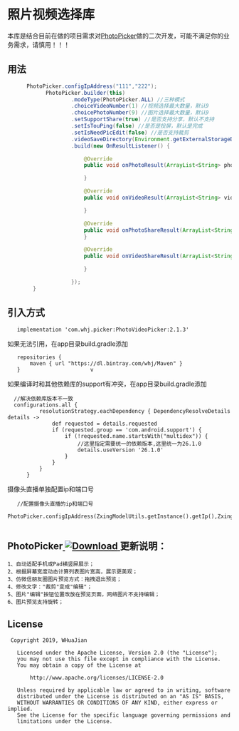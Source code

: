 # 照片视频选择库

本库是结合目前在做的项目需求对[PhotoPicker](https://github.com/donglua/PhotoPicker)做的二次开发，可能不满足你的业务需求，请慎用！！！

## 用法
```Java
      PhotoPicker.configIpAddress("111","222");
            PhotoPicker.builder(this)
                    .modeType(PhotoPicker.ALL) //三种模式
                    .choiceVideoNumber(1) //视频选择最大数量，默认9
                    .choicePhotoNumber(9) //图片选择最大数量，默认9
                    .setSupportShare(true) //是否支持分享，默认不支持
                    .setIsTouPing(false) //是否是投屏，默认是完成
                    .setIsNeedPicEdit(false) //是否支持裁剪
                    .videoSaveDirectory(Environment.getExternalStorageDirectory().getPath()) //指定视频存储文件夹
                    .build(new OnResultListener() {

                        @Override
                        public void onPhotoResult(ArrayList<String> photos) {

                        }

                        @Override
                        public void onVideoResult(ArrayList<String> videos) {

                        }

                        @Override
                        public void onPhotoShareResult(ArrayList<String> files) {
                        }

                        @Override
                        public void onVideoShareResult(ArrayList<String> files) {

                        }

                    });
        }
```

## 引入方式
```       
   implementation 'com.whj.picker:PhotoVideoPicker:2.1.3'

```
如果无法引用，在app目录build.gradle添加
```
   repositories {
       maven { url "https://dl.bintray.com/whj/Maven" }
   }                      v

```
如果编译时和其他依赖库的support有冲突，在app目录build.gradle添加
```
  //解决依赖库版本不一致
  configurations.all {
          resolutionStrategy.eachDependency { DependencyResolveDetails details ->
              def requested = details.requested
              if (requested.group == 'com.android.support') {
                  if (!requested.name.startsWith("multidex")) {
                      //这里指定需要统一的依赖版本,这里统一为26.1.0
                      details.useVersion '26.1.0'
                  }
              }
          }
      }

```
摄像头直播单独配置ip和端口号
```
   //配置摄像头直播的ip和端口号
   PhotoPicker.configIpAddress(ZxingModelUtils.getInstance().getIp(),ZxingModelUtils.getInstance().getUDPPort());


```

## PhotoPicker[ ![Download](https://api.bintray.com/packages/whj/Maven/PhotoVideoPicker/images/download.svg?version=2.1.3) ](https://bintray.com/whj/Maven/PhotoVideoPicker/2.1.3/link)更新说明：
```
1、自动适配手机或Pad横竖屏展示；
2、根据屏幕宽度动态计算列表图片宽高，展示更美观；
3、仿微信朋友圈图片预览方式：拖拽退出预览；
4、修改文字："裁剪"变成"编辑"；
5、图片"编辑"按钮位置改放在预览页面，网络图片不支持编辑；
6、图片预览支持旋转；

```

## License
```
 Copyright 2019, WHuaJian

   Licensed under the Apache License, Version 2.0 (the "License");
   you may not use this file except in compliance with the License.
   You may obtain a copy of the License at

       http://www.apache.org/licenses/LICENSE-2.0

   Unless required by applicable law or agreed to in writing, software
   distributed under the License is distributed on an "AS IS" BASIS,
   WITHOUT WARRANTIES OR CONDITIONS OF ANY KIND, either express or implied.
   See the License for the specific language governing permissions and
   limitations under the License.
```

